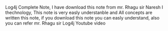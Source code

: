 Log4j Complete Note,
I have download this note from mr. Rhagu sir Naresh I thechnology, 
This note is very easly understanble and All concepts are written this note,
if you download this note you can easly understand, also you can refer mr. Rhagu sir Log4j Youtube video
